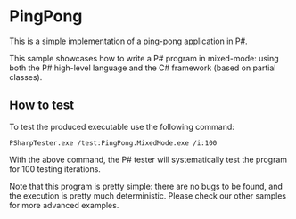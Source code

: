 PingPong
========
This is a simple implementation of a ping-pong application in P#.

This sample showcases how to write a P# program in mixed-mode: using both the P# high-level language and the C# framework (based on partial classes).

## How to test

To test the produced executable use the following command:
```
PSharpTester.exe /test:PingPong.MixedMode.exe /i:100
```
With the above command, the P# tester will systematically test the program for 100 testing iterations.

Note that this program is pretty simple: there are no bugs to be found, and the execution is pretty much deterministic. Please check our other samples for more advanced examples.
